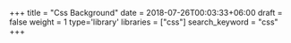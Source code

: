 +++
title = "Css Background"
date = 2018-07-26T00:03:33+06:00
draft = false
weight = 1
type='library'
libraries = ["css"]
search_keyword = "css"
+++


